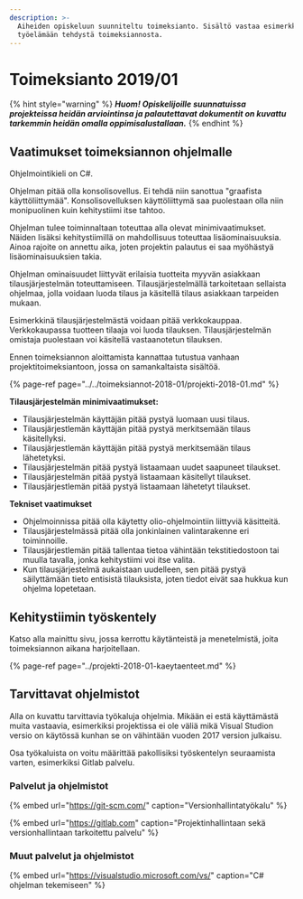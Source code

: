 ```yaml
---
description: >-
  Aiheiden opiskeluun suunniteltu toimeksianto. Sisältö vastaa esimerkkiä
  työelämään tehdystä toimeksiannosta.
---
```


# Toimeksianto 2019/01

{% hint style="warning" %}
_**Huom! Opiskelijoille suunnatuissa projekteissa heidän arviointinsa ja palautettavat dokumentit on kuvattu tarkemmin heidän omalla oppimisalustallaan.**_
{% endhint %}

## Vaatimukset toimeksiannon ohjelmalle

Ohjelmointikieli on C\#.

Ohjelman pitää olla konsolisovellus. Ei tehdä niin sanottua "graafista käyttöliittymää". Konsolisovelluksen käyttöliittymä saa puolestaan olla niin monipuolinen kuin kehitystiimi itse tahtoo.

Ohjelman tulee toiminnaltaan toteuttaa alla olevat minimivaatimukset. Näiden lisäksi kehitystiimillä on mahdollisuus toteuttaa lisäominaisuuksia. Ainoa rajoite on annettu aika, joten projektin palautus ei saa myöhästyä lisäominaisuuksien takia.

Ohjelman ominaisuudet liittyvät erilaisia tuotteita myyvän asiakkaan tilausjärjestelmän toteuttamiseen. Tilausjärjestelmällä tarkoitetaan sellaista ohjelmaa, jolla voidaan luoda tilaus ja käsitellä tilaus asiakkaan tarpeiden mukaan.

Esimerkkinä tilausjärjestelmästä voidaan pitää verkkokauppaa. Verkkokaupassa tuotteen tilaaja voi luoda tilauksen. Tilausjärjestelmän omistaja puolestaan voi käsitellä vastaanotetun tilauksen.

Ennen toimeksiannon aloittamista kannattaa tutustua vanhaan projektitoimeksiantoon, jossa on samankaltaista sisältöä. 

{% page-ref page="../../toimeksiannot-2018-01/projekti-2018-01.md" %}

**Tilausjärjestelmän minimivaatimukset:**

* Tilausjärjestelmän käyttäjän pitää pystyä luomaan uusi tilaus.
* Tilausjärjestlemän käyttäjän pitää pystyä merkitsemään tilaus käsitellyksi.
* Tilausjärjestlemän käyttäjän pitää pystyä merkitsemään tilaus lähetetyksi.
* Tilausjärjestelmän pitää pystyä listaamaan uudet saapuneet tilaukset.
* Tilausjärjestelmän pitää pystyä listaamaan käsitellyt tilaukset.
* Tilausjärjestlemän pitää pystyä listaamaan lähetetyt tilaukset.

**Tekniset vaatimukset**

* Ohjelmoinnissa pitää olla käytetty olio-ohjelmointiin liittyviä käsitteitä.
* Tilausjärjestelmässä pitää olla jonkinlainen valintarakenne eri toiminnoille.
* Tilausjärjestlemän pitää tallentaa tietoa vähintään tekstitiedostoon tai muulla tavalla, jonka kehitystiimi voi itse valita.
* Kun tilausjärjestelmä aukaistaan uudelleen, sen pitää pystyä säilyttämään tieto entisistä tilauksista, joten tiedot eivät saa hukkua kun ohjelma lopetetaan.

## Kehitystiimin työskentely

Katso alla mainittu sivu, jossa kerrottu käytänteistä ja menetelmistä, joita toimeksiannon aikana harjoitellaan.

{% page-ref page="../projekti-2018-01-kaeytaenteet.md" %}

## Tarvittavat ohjelmistot

Alla on kuvattu tarvittavia työkaluja ohjelmia. Mikään ei estä käyttämästä muita vastaavia, esimerkiksi projektissa ei ole väliä mikä Visual Studion versio on käytössä kunhan se on vähintään vuoden 2017 version julkaisu.

Osa työkaluista on voitu määrittää pakollisiksi työskentelyn seuraamista varten, esimerkiksi Gitlab palvelu.

### Palvelut ja ohjelmistot

{% embed url="https://git-scm.com/" caption="Versionhallintatyökalu" %}

{% embed url="https://gitlab.com" caption="Projektinhallintaan sekä versionhallintaan tarkoitettu palvelu" %}

### Muut palvelut ja ohjelmistot

{% embed url="https://visualstudio.microsoft.com/vs/" caption="C\# ohjelman tekemiseen" %}



